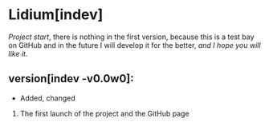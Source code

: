 # Lidium[indev]
*Project start*, there is nothing in the first version, because this is a test bay on GitHub and in the future I will develop it for the better, *and I hope you will like it.*
## version[indev -v0.0w0]:
* Added, changed
 1. The first launch of the project and the GitHub page